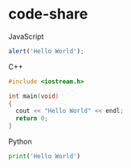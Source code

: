 # code-share

JavaScript
```javascript
alert('Hello World');
```

C++
```C++
#include <iostream.h>

int main(void)
{
  cout << "Hello World" << endl;
  return 0;
}
```

Python
```python
print('Hello World')
```
